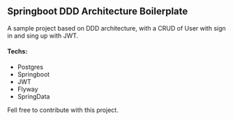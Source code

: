 ## Springboot DDD Architecture Boilerplate

A sample project based on DDD architecture, with a CRUD of User with sign in and sing up with JWT.

#### Techs:
* Postgres
* Springboot
* JWT
* Flyway
* SpringData

Fell free to contribute with this project.
